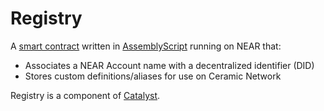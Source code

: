 Registry
==================

A [smart contract] written in [AssemblyScript] running on NEAR that:

* Associates a NEAR Account name with a decentralized identifier (DID)
* Stores custom definitions/aliases for use on Ceramic Network

Registry is a component of [Catalyst].


  [smart contract]: https://docs.near.org/docs/roles/developer/contracts/intro
  [AssemblyScript]: https://www.assemblyscript.org/
  [Catalyst]: https://vitalpoint.ai/catalyst
